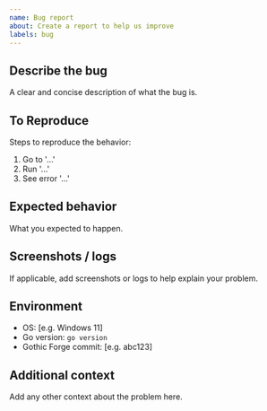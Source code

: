 ```yaml
---
name: Bug report
about: Create a report to help us improve
labels: bug
---
```


## Describe the bug
A clear and concise description of what the bug is.

## To Reproduce
Steps to reproduce the behavior:
1. Go to '...'
2. Run '...'
3. See error '...'

## Expected behavior
What you expected to happen.

## Screenshots / logs
If applicable, add screenshots or logs to help explain your problem.

## Environment
- OS: [e.g. Windows 11]
- Go version: `go version`
- Gothic Forge commit: [e.g. abc123]

## Additional context
Add any other context about the problem here.
